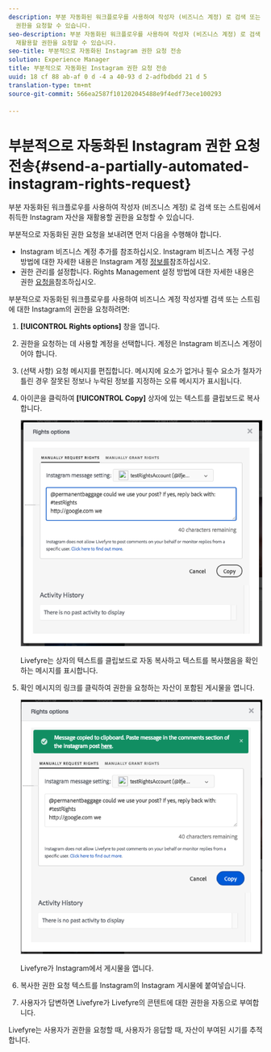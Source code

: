 ```yaml
---
description: 부분 자동화된 워크플로우를 사용하여 작성자 (비즈니스 계정) 로 검색 또는 스트림에서 취득한 Instagram 자산을 재활용할
  권한을 요청할 수 있습니다.
seo-description: 부분 자동화된 워크플로우를 사용하여 작성자 (비즈니스 계정) 로 검색 또는 스트림에서 취득한 Instagram 자산을
  재활용할 권한을 요청할 수 있습니다.
seo-title: 부분적으로 자동화된 Instagram 권한 요청 전송
solution: Experience Manager
title: 부분적으로 자동화된 Instagram 권한 요청 전송
uuid: 18 cf 88 ab-af 0 d -4 a 40-93 d 2-adfbdbdd 21 d 5
translation-type: tm+mt
source-git-commit: 566ea2587f101202045488e9f4edf73ece100293

---
```



# 부분적으로 자동화된 Instagram 권한 요청 전송{#send-a-partially-automated-instagram-rights-request}

부분 자동화된 워크플로우를 사용하여 작성자 (비즈니스 계정) 로 검색 또는 스트림에서 취득한 Instagram 자산을 재활용할 권한을 요청할 수 있습니다.

부분적으로 자동화된 권한 요청을 보내려면 먼저 다음을 수행해야 합니다.

* Instagram 비즈니스 계정 추가를 참조하십시오. Instagram 비즈니스 계정 구성 방법에 대한 자세한 내용은 Instagram 계정 [정보를](../c-users-creating-accounts-with-studio-access/t-configure-social-accout-instagram/c-about-instagram-accounts.md#c_about_instagram_accounts)참조하십시오.
* 권한 관리를 설정합니다. Rights Management 설정 방법에 대한 자세한 내용은 권한 [요청을](../c-how-requesting-rights-works/c-how-requesting-rights-works.md#c_how_requesting_rights_works)참조하십시오.

부분적으로 자동화된 워크플로우를 사용하여 비즈니스 계정 작성자별 검색 또는 스트림에 대한 Instagram의 권한을 요청하려면:

1. **[!UICONTROL Rights options]** 창을 엽니다.
1. 권한을 요청하는 데 사용할 계정을 선택합니다. 계정은 Instagram 비즈니스 계정이어야 합니다.
1. (선택 사항) 요청 메시지를 편집합니다. 메시지에 요소가 없거나 필수 요소가 철자가 틀린 경우 잘못된 정보나 누락된 정보를 지정하는 오류 메시지가 표시됩니다.
1. 아이콘을 클릭하여 **[!UICONTROL Copy]** 상자에 있는 텍스트를 클립보드로 복사합니다.

   ![](assets/rr_insta_workaround1.png)

   Livefyre는 상자의 텍스트를 클립보드로 자동 복사하고 텍스트를 복사했음을 확인하는 메시지를 표시합니다.

1. 확인 메시지의 링크를 클릭하여 권한을 요청하는 자산이 포함된 게시물을 엽니다.

   ![](assets/rr_insta_workaround2.png)

   Livefyre가 Instagram에서 게시물을 엽니다.

1. 복사한 권한 요청 텍스트를 Instagram의 Instagram 게시물에 붙여넣습니다.
1. 사용자가 답변하면 Livefyre가 Livefyre의 콘텐트에 대한 권한을 자동으로 부여합니다.

Livefyre는 사용자가 권한을 요청할 때, 사용자가 응답할 때, 자산이 부여된 시기를 추적합니다.
